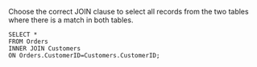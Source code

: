 Choose the correct JOIN clause to select all records from the two tables where there is a match in both tables.

    SELECT *
    FROM Orders
    INNER JOIN Customers
    ON Orders.CustomerID=Customers.CustomerID;
